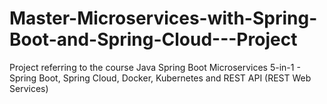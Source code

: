 # Master-Microservices-with-Spring-Boot-and-Spring-Cloud---Project
Project referring to the course Java Spring Boot Microservices 5-in-1 - Spring Boot, Spring Cloud, Docker, Kubernetes and REST API (REST Web Services)
